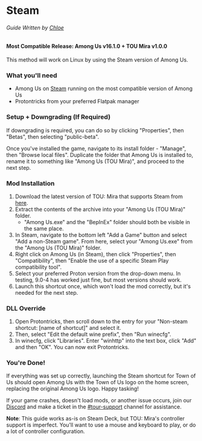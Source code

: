
# Steam
###### Guide Written by [Chloe](https://totallychloe.carrd.co/)

#### Most Compatible Release: Among Us v16.1.0 + TOU Mira v1.0.0

This method will work on Linux by using the Steam version of Among Us.

### What you'll need

- Among Us on [Steam](https://store.steampowered.com/app/945360) running on the most compatible version of Among Us
- Protontricks from your preferred Flatpak manager

### Setup + Downgrading (If Required)

If downgrading is required, you can do so by clicking "Properties", then "Betas", then selecting "public-beta".

Once you've installed the game, navigate to its install folder - "Manage", then "Browse local files".
Duplicate the folder that Among Us is installed to, rename it to something like "Among Us (TOU Mira)", and proceed to the next step.

### Mod Installation

1. Download the latest version of TOU: Mira that supports Steam from [here](https://github.com/AU-Avengers/TOU-Mira/releases/latest).
2. Extract the contents of the archive into your "Among Us (TOU Mira)" folder.
    - "Among Us.exe" and the "BepInEx" folder should both be visible in the same place.
3. In Steam, navigate to the bottom left "Add a Game" button and select "Add a non-Steam game". From here, select your "Among Us.exe" from the "Among Us (TOU Mira)" folder.
4. Right click on Among Us (in Steam), then click "Properties", then "Compatibility", then "Enable the use of a specific Steam Play compatibility tool". 
5. Select your preferred Proton version from the drop-down menu. In testing, 9.0-4 has worked just fine, but most versions should work.
6. Launch this shortcut once, which won't load the mod correctly, but it's needed for the next step.

### DLL Override

1. Open Protontricks, then scroll down to the entry for your "Non-steam shortcut: [name of shortcut]" and select it.
2. Then, select "Edit the default wine prefix", then "Run winecfg".
3. In winecfg, click "Libraries". Enter "winhttp" into the text box, click "Add" and then "OK". You can now exit Protontricks.

### You're Done!

If everything was set up correctly, launching the Steam shortcut for Town of Us should open Among Us with the Town of Us logo on the home screen, replacing the original Among Us logo. Happy tasking!

If your game crashes, doesn't load mods, or another issue occurs, join our [Discord](https://discord.gg/ugyc4EVUYZ) and make a ticket in the [#tour-support](https://discord.com/channels/890249154402586734/900986905154453504) channel for assistance.

**Note**: This guide works as-is on Steam Deck, but TOU: Mira's controller support is imperfect. You'll want to use a mouse and keyboard to play, or do a lot of controller configuration.